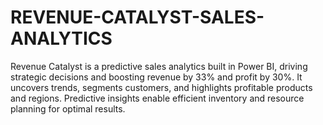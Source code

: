 # REVENUE-CATALYST-SALES-ANALYTICS
Revenue Catalyst is a predictive sales analytics built in Power BI, driving strategic decisions and boosting revenue by 33% and profit by 30%. It uncovers trends, segments customers, and highlights profitable products and regions. Predictive insights enable efficient inventory and resource planning for optimal results.
